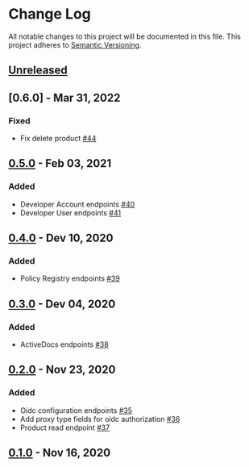 # Change Log
All notable changes to this project will be documented in this file.
This project adheres to [Semantic Versioning](http://semver.org/).

## [Unreleased]

## [0.6.0] - Mar 31, 2022

### Fixed

- Fix delete product [#44](https://github.com/3scale/3scale-porta-go-client/pull/44)

## [0.5.0] - Feb 03, 2021

### Added

- Developer Account endpoints [#40](https://github.com/3scale/3scale-porta-go-client/pull/40)
- Developer User endpoints [#41](https://github.com/3scale/3scale-porta-go-client/pull/41)

## [0.4.0] - Dev 10, 2020

### Added

- Policy Registry endpoints [#39](https://github.com/3scale/3scale-porta-go-client/pull/39)

## [0.3.0] - Dev 04, 2020

### Added

- ActiveDocs endpoints [#38](https://github.com/3scale/3scale-porta-go-client/pull/38)

## [0.2.0] - Nov 23, 2020

### Added

- Oidc configuration endpoints [#35](https://github.com/3scale/3scale-porta-go-client/pull/35)
- Add proxy type fields for oidc authorization [#36](https://github.com/3scale/3scale-porta-go-client/pull/36)
- Product read endpoint [#37](https://github.com/3scale/3scale-porta-go-client/pull/37)

## [0.1.0] - Nov 16, 2020

[Unreleased]: https://github.com/3scale/3scale-porta-go-client/compare/v0.5.0...HEAD
[0.5.0]: https://github.com/3scale/3scale-porta-go-client/releases/tag/v0.5.0
[0.4.0]: https://github.com/3scale/3scale-porta-go-client/releases/tag/v0.4.0
[0.3.0]: https://github.com/3scale/3scale-porta-go-client/releases/tag/v0.3.0
[0.2.0]: https://github.com/3scale/3scale-porta-go-client/releases/tag/v0.2.0
[0.1.0]: https://github.com/3scale/3scale-porta-go-client/releases/tag/v0.1.0
